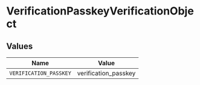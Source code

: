 # VerificationPasskeyVerificationObject


## Values

| Name                   | Value                  |
| ---------------------- | ---------------------- |
| `VERIFICATION_PASSKEY` | verification_passkey   |